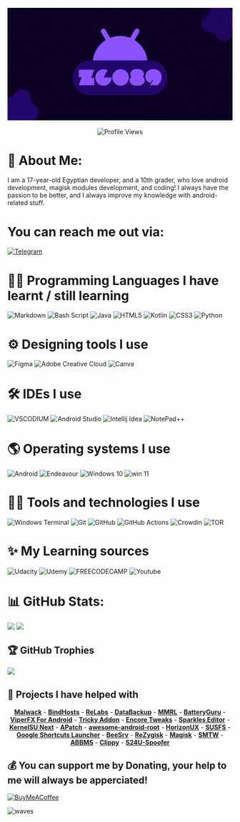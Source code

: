 
![Banner](https://github.com/ZG089/ZG089/blob/12cfd6add034e8ae2f6a0d310839963f264f9d69/assets/ZGX.gif)
<div align="center">
  <img src="https://api.visitorbadge.io/api/VisitorHit?user=ZG089&repo=ZG089&countColor=%237B1E7A" alt="Profile Views" class="center">
</div>

# 👦 About Me:
I am a 17-year-old Egyptian developer, and a 10th grader, who love android development, magisk modules development, and coding!
I always have the passion to be better, and I always improve my knowledge with android-related stuff.

# You can reach me out via:
[![Telegram](https://ziadoua.github.io/m3-Markdown-Badges/badges/Telegram/telegram1.svg)](https://t.me/ZG089) 

# 👨‍💻 Programming Languages I have learnt / still learning
![Markdown](https://img.shields.io/badge/markdown-%23000000.svg?style=for-the-badge&logo=markdown&logoColor=white) ![Bash Script](https://img.shields.io/badge/bash_script-%23121011.svg?style=for-the-badge&logo=gnu-bash&logoColor=white) ![Java](https://img.shields.io/badge/java-%23ED8B00.svg?style=for-the-badge&logo=openjdk&logoColor=white) ![HTML5](https://img.shields.io/badge/html5-%23E34F26.svg?style=for-the-badge&logo=html5&logoColor=white) ![Kotlin](https://img.shields.io/badge/kotlin-%237F52FF.svg?style=for-the-badge&logo=kotlin&logoColor=white) ![CSS3](https://img.shields.io/badge/css3-%231572B6.svg?style=for-the-badge&logo=css3&logoColor=white) ![Python](https://img.shields.io/badge/python-3670A0?style=for-the-badge&logo=python&logoColor=ffdd54)

# ⚙ Designing tools I use 
![Figma](https://img.shields.io/badge/figma-%23F24E1E.svg?style=for-the-badge&logo=figma&logoColor=white) ![Adobe Creative Cloud](https://img.shields.io/badge/Adobe%20Creative%20Cloud-DA1F26.svg?style=for-the-badge&logo=Adobe%20Creative%20Cloud&logoColor=white) ![Canva](https://img.shields.io/badge/Canva-%2300C4CC.svg?&style=for-the-badge&logo=Canva&logoColor=white)

# 🛠 IDEs I use
![VSCODIUM](https://img.shields.io/badge/VSCodium-0078D4?style=for-the-badge&logo=vscodium&logoColor=white) ![Android Studio](https://img.shields.io/badge/Android_Studio-3DDC84?style=for-the-badge&logo=android-studio&logoColor=white) ![Intellij Idea](https://img.shields.io/badge/IntelliJ_IDEA-000000.svg?style=for-the-badge&logo=intellij-idea&logoColor=white) ![NotePad++](https://img.shields.io/badge/Notepad++-90E59A.svg?style=for-the-badge&logo=notepad%2B%2B&logoColor=black)

# 🌎 Operating systems I use
![Android](https://ziadoua.github.io/m3-Markdown-Badges/badges/Android/android3.svg) ![Endeavour](https://ziadoua.github.io/m3-Markdown-Badges/badges/EndeavourOS/endeavouros3.svg) ![Windows 10](https://ziadoua.github.io/m3-Markdown-Badges/badges/Windows10/windows101.svg) ![win 11](https://ziadoua.github.io/m3-Markdown-Badges/badges/Windows11/windows111.svg)

# 👨‍💻 Tools and technologies I use
![Windows Terminal](https://img.shields.io/badge/Windows%20Terminal-%234D4D4D.svg?style=for-the-badge&logo=windows-terminal&logoColor=white) ![Git](https://img.shields.io/badge/git-%23F05033.svg?style=for-the-badge&logo=git&logoColor=white) ![GitHub](https://img.shields.io/badge/github-%23121011.svg?style=for-the-badge&logo=github&logoColor=white) ![GitHub Actions](https://img.shields.io/badge/github%20actions-%232671E5.svg?style=for-the-badge&logo=githubactions&logoColor=white) ![Crowdin](https://img.shields.io/badge/Crowdin-2E3340.svg?style=for-the-badge&logo=Crowdin&logoColor=white) ![TOR](https://img.shields.io/badge/tor-%237E4798.svg?style=for-the-badge&logo=tor-project&logoColor=white)

# ✨ My Learning sources
![Udacity](https://img.shields.io/badge/Udacity-white?style=for-the-badge&logo=udacity&logoColor=#5FCFEE) ![Udemy](https://img.shields.io/badge/Udemy-EC5252?style=for-the-badge&logo=Udemy&logoColor=white) ![FREECODECAMP](https://img.shields.io/badge/freecodecamp-27273D?style=for-the-badge&logo=freecodecamp&logoColor=white) ![Youtube](https://img.shields.io/badge/Youtube-%23B92B27.svg?&style=for-the-badge&logo=youtube&logoColor=white)

# 📊 GitHub Stats:
![](https://github-readme-stats.vercel.app/api?username=ZG089&theme=gotham&hide_border=true&include_all_commits=false&count_private=true)
![](https://github-readme-stats.vercel.app/api/top-langs/?username=ZG089&theme=gotham&hide_border=true&include_all_commits=true&count_private=false&layout=compact)

## 🏆 GitHub Trophies
![](https://github-profile-trophy.vercel.app/?username=ZG089&theme=gotham2&no-frame=false&no-bg=false&margin-w=4)

## 🤩 Projects I have helped with
<div align="center">
    <strong><a href="https://github.com/Magisk-Modules-Alt-Repo/Malwack">Malwack</a></strong> -
    <strong><a href="https://github.com/backslashxx/bindhosts">BindHosts</a></strong> - 
    <strong><a href="https://github.com/theimpulson/ReLabs">ReLabs</a></strong> - 
    <strong><a href="https://github.com/XayahSuSuSu/Android-DataBackup">DataBackup</a></strong> - 
    <strong><a href="https://github.com/DerGoogler/MMRL">MMRL</a></strong> -
    <strong><a href="https://play.google.com/store/apps/details?id=com.paget96.batteryguru">BatteryGuru</a></strong> -
    <strong><a href="https://github.com/WSTxda/ViperFX-RE-Releases">ViperFX For Android</a></strong> -
    <strong><a href="https://github.com/KOWX712/Tricky-Addon-Update-Target-List">Tricky Addon</a></strong> -
    <strong><a href="https://encore.rem01gaming.dev/">Encore Tweaks</a></strong> -
    <strong><a href="https://github.com/Sparkleseditor/Sparkleseditor">Sparkles Editor</a></strong> -
    <strong><a href="https://github.com/KernelSU-Next/KernelSU-Next">KernelSU Next</a></strong> - 
    <strong><a href="https://github.com/bmax121/APatch">APatch</a></strong> -
    <strong><a href="https://github.com/fynks/awesome-android-root">awesome-android-root</a></strong> -
    <strong><a href="https://github.com/forsaken-heart24/HorizonUX">HorizonUX</a></strong> - 
    <strong><a href="https://github.com/sidex15/susfs4ksu-module">SUSFS</a></strong> -
    <strong><a href="https://github.com/WSTxda/Google-Shortcuts-Launcher">Google Shortcuts Launcher</a></strong> -
    <strong><a href="https://github.com/ihatenodejs/BeeSrv/">BeeSrv</a></strong> -
    <strong><a href="https://github.com/PerformanC/ReZygisk">ReZygisk</a></strong> -
    <strong><a href="https://github.com/topjohnwu/Magisk">Magisk</a></strong> -
    <strong><a href="https://github.com/mrx7014/SuperMario-Tweaker">SMTW</a></strong> -
    <strong><a href="https://github.com/omersusin/ABBMS">ABBMS</a></strong> -
    <strong><a href="https://github.com/WSTxda/Clippy">Clippy</a></strong> -
    <strong><a href="https://github.com/mrx7014/S24Ultra-Spoofer">S24U-Spoofer</a></strong>
</div>

  ## 💰 You can support me by Donating, your help to me will always be apperciated!
  [![BuyMeACoffee](https://img.shields.io/badge/Buy%20Me%20a%20Coffee-ffdd00?style=for-the-badge&logo=buy-me-a-coffee&logoColor=black)](https://buymeacoffee.com/zg089) 


![waves](https://camo.githubusercontent.com/01613641e066bc78acfda1be0d89b5010939de377b715d7d24b370434bde46cb/68747470733a2f2f63617073756c652d72656e6465722e76657263656c2e6170702f6170693f747970653d776176696e6726636f6c6f723d6772616469656e74266865696768743d3131302673656374696f6e3d666f6f746572)
